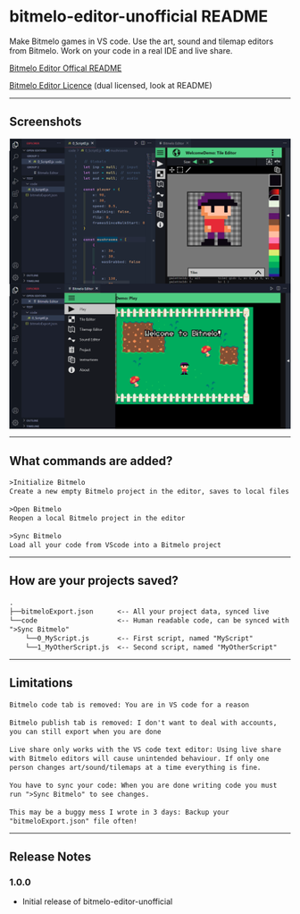 # bitmelo-editor-unofficial README

Make Bitmelo games in VS code. Use the art, sound and tilemap editors from Bitmelo. Work on your code in a real IDE and live share.

[Bitmelo Editor Offical README](./reactApp/README.md)

[Bitmelo Editor Licence](./reactApp/agpl.txt) (dual licensed, look at README)

---

## Screenshots

<div style="display: flex; flex-direction: row; flex-wrap: wrap;" >
	<img src="./images/editor.png" style="flex: 1" alt="drawing" width="480"/>
	<img src="./images/game.png" style="flex: 1" alt="drawing" width="480"/>
</div>

---

## What commands are added?
	>Initialize Bitmelo
	Create a new empty Bitmelo project in the editor, saves to local files

	>Open Bitmelo
	Reopen a local Bitmelo project in the editor

	>Sync Bitmelo
	Load all your code from VScode into a Bitmelo project

---

## How are your projects saved?
	.
	├──bitmeloExport.json      <-- All your project data, synced live
	└──code                    <-- Human readable code, can be synced with ">Sync Bitmelo"
		└──0_MyScript.js       <-- First script, named "MyScript"
		└──1_MyOtherScript.js  <-- Second script, named "MyOtherScript"

---

## Limitations
	Bitmelo code tab is removed: You are in VS code for a reason

	Bitmelo publish tab is removed: I don't want to deal with accounts, you can still export when you are done

	Live share only works with the VS code text editor: Using live share with Bitmelo editors will cause unintended behaviour. If only one person changes art/sound/tilemaps at a time everything is fine.

	You have to sync your code: When you are done writing code you must run ">Sync Bitmelo" to see changes.

	This may be a buggy mess I wrote in 3 days: Backup your "bitmeloExport.json" file often!

---

## Release Notes

### 1.0.0

- Initial release of bitmelo-editor-unofficial
